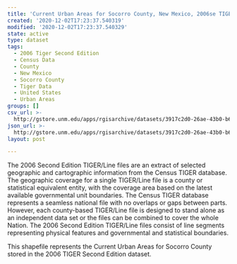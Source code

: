 ```yaml
---
title: 'Current Urban Areas for Socorro County, New Mexico, 2006se TIGER'
created: '2020-12-02T17:23:37.540319'
modified: '2020-12-02T17:23:37.540329'
state: active
type: dataset
tags:
  - 2006 Tiger Second Edition
  - Census Data
  - County
  - New Mexico
  - Socorro County
  - Tiger Data
  - United States
  - Urban Areas
groups: []
csv_url: >-
  http://gstore.unm.edu/apps/rgisarchive/datasets/3917c2d0-26ae-43b0-b600-c79719496d01/tgr2006se_soco_urbcu.derived.csv
json_url: >-
  http://gstore.unm.edu/apps/rgisarchive/datasets/3917c2d0-26ae-43b0-b600-c79719496d01/tgr2006se_soco_urbcu.derived.json
layout: post

---
```

The 2006 Second Edition TIGER/Line files are an extract of selected geographic and cartographic information from the Census TIGER database.  The geographic coverage for a single TIGER/Line file is a county or statistical equivalent entity, with the coverage area based on the latest available governmental unit boundaries. The Census TIGER database represents a seamless national file with no overlaps or gaps between parts.  However, each county-based TIGER/Line file is designed to stand alone as an independent data set or the files can be combined to cover the whole Nation.  The 2006 Second Edition  TIGER/Line files consist of line segments representing physical features and governmental and statistical boundaries.  

This shapefile represents the Current Urban Areas for Socorro County stored in the 2006 TIGER Second Edition dataset.
